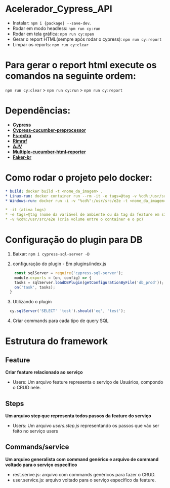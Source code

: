 # Acelerador_Cypress_API

  * Instalar: `npm i {package} --save-dev`.
  * Rodar em modo headless: `npm run cy:run`
  * Rodar em tela gráfica: `npm run cy:open`
  * Gerar o report HTML(sempre após rodar o cypress): `npm run cy:report`
  * Limpar os reports: `npm run cy:clear`

# Para gerar o report html execute os comandos na seguinte ordem:
  `npm run cy:clear` > `npm run cy:run` > `npm run cy:report`

# Dependências:

  * [**Cypress**](https://www.cypress.io/)
  * [**Cypress-cucumber-preprocessor**](https://github.com/TheBrainFamily/cypress-cucumber-preprocessor)
  * [**Fs-extra**](https://www.npmjs.com/package/fs-extra)
  * [**Rimraf**](https://www.npmjs.com/package/rimraf)
  * [**AJV**](https://www.npmjs.com/package/ajv)
  * [**Multiple-cucumber-html-reporter**](https://www.npmjs.com/package/multiple-cucumber-html-reporter)
  * [**Faker-br**](https://www.npmjs.com/package/faker-br)


# Como rodar o projeto pelo docker:
  ~~~yml
  * build: docker build -t <nome_da_imagem> .
  * Linux-run: docker container run --rm -it -e tags=@tag -v %cd%:/usr/src/e2e <nome_da_imagem>
  * Windows-run: docker run -i -v "%cd%":/usr/src/e2e -t <nome_da_imagem> --spec cypress/  integration/spec/*.feature 
  
  * -it (ativa logs) 
  * -e tags=@tag (nome da variável de ambiente ou da tag da feature em sí) 
  * -v %cd%:/usr/src/e2e (cria volume entre o container e o pc) 
  ~~~
 


# Configuração do plugin para DB

  
  1. Baixar: `npm i cypress-sql-server -D`

  2. configuração do plugin
    - Em plugins/index.js
  ~~~javascript
      const sqlServer = require('cypress-sql-server');
      module.exports = (on, config) => {
      tasks = sqlServer.loadDBPlugin(getConfigurationByFile('db_prod'));
      on('task', tasks);
    }
  ~~~
  3. Utilizando o plugin

  ~~~javascript
    cy.sqlServer('SELECT' 'test').should('eq', 'test');
  ~~~

  4. Criar commands para cada tipo de query SQL




# Estrutura do framework


## Feature

**Criar feature relacionado ao serviço**

* Users: Um arquivo feature representa o serviço de Usuários, compondo o CRUD nele.

## Steps

**Um arquivo step que representa todos passos da feature do serviço**

* Users: Um arquivo *users.step.js* representando os passos que vão ser feito no serviço users

## Commands/service

**Um arquivo generalista com command genérico e arquivo de command voltado para o serviço específico**

* rest.serive.js: arquivo com commands genéricos para fazer o CRUD.
* user.service.js: arquivo voltado para o serviço específico da feature.